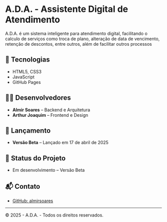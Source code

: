 # A.D.A. - Assistente Digital de Atendimento

A.D.A. é um sistema inteligente para atendimento digital, facilitando o calculo de serviços como troca de plano, alteração de data de vencimento, retenção de descontos, entre outros, além de facilitar outros processos

## 🚀 Tecnologias
- HTML5, CSS3
- JavaScript
- GitHub Pages

## 👨‍💻 Desenvolvedores
- **Almir Soares** – Backend e Arquitetura
- **Arthur Joaquim** – Frontend e Design

## 📅 Lançamento
- **Versão Beta** – Lançado em 17 de abril de 2025

## 📌 Status do Projeto
- Em desenvolvimento – Versão Beta

## 📬 Contato
- [GitHub: almirsoares](https://github.com/almirsoares)

---
© 2025 - A.D.A. - Todos os direitos reservados.
